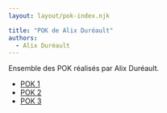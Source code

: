 ```yaml
---
layout: layout/pok-index.njk

title: "POK de Alix Duréault"
authors:
  - Alix Duréault
---
```


Ensemble des POK réalisés par Alix Duréault.

- [POK 1](./temps-1)
- [POK 2](./temps-2)
- [POK 3](./temps-3)
